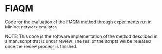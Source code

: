 # FIAQM

Code for the evaluation of the FIAQM method through experiments run in Mininet network emulator.

NOTE: This code is the software implementation of the method described in a manuscript that is under review. The rest of the scripts will be released once the review process is finished.

